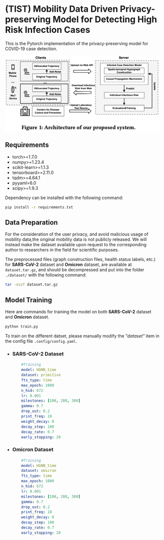 # (TIST) Mobility Data Driven Privacy-preserving Model for Detecting High Risk Infection Cases

This is the Pytorch implementation of the privacy-preserving model for COVID-19 case detection.

![Architecture of our proposed system.](Overview.png)

## Requirements

- torch>=1.7.0
- numpy>=1.23.4
- scikit-learn>=1.1.3
- tensorboard>=2.11.0
- tqdm>=4.64.1
- pyyaml=6.0
- scipy>=1.9.3

Dependency can be installed with the following command:


```bash
pip install -r requirements.txt
```

## Data Preparation
For the consideration of the user privacy, and avoid malicious usage of mobility data,the original mobility data is not publicly released. 
We will instead make the dataset available upon request to the corresponding author to researchers in the field for scientific purposes.

The preprocessed files (graph construction files, health status labels, etc.) for **SARS-CoV-2** dataset and **Omicron** dataset, are available at `dataset.tar.gz`, and should be decompressed and put into the folder `./dataset/` with the following command:

```bash
tar -xvzf dataset.tar.gz
```

## Model Training

Here are commands for training the model on both **SARS-CoV-2** dataset and **Omicron** dataset.


```bash
python train.py
```

To train on the different datset, 
please manually modify the _"dataset"_ item in the config file `.config/config.yaml`.

* ### SARS-CoV-2 Dataset

    ```yaml
        #Training
        model: HGNN_time
        dataset: primitive
        fts_type: time
        max_epoch: 1000
        n_hid: 672
        lr: 0.001
        milestones: [100, 200, 300]
        gamma: 0.7
        drop_out: 0.2
        print_freq: 10
        weight_decay: 0
        decay_step: 100
        decay_rate: 0.7
        early_stopping: 20
    ```

* ### Omicron Dataset

    ```yaml
        #Training
        model: HGNN_time
        dataset: omicron
        fts_type: time
        max_epoch: 1000
        n_hid: 672
        lr: 0.001
        milestones: [100, 200, 300]
        gamma: 0.7
        drop_out: 0.2
        print_freq: 10
        weight_decay: 0
        decay_step: 100
        decay_rate: 0.7
        early_stopping: 20
    ```
